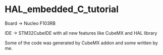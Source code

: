 # HAL_embedded_C_tutorial

Board -> Nucleo F103RB

IDE -> STM32CubeIDE with all new features like CubeMX and HAL library

Some of the code was generated by CubeMX addon and some written by me.
